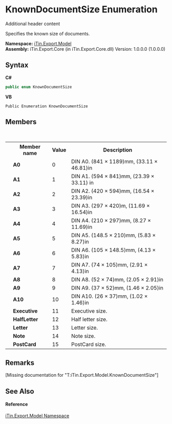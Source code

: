 # KnownDocumentSize Enumeration
Additional header content 

Specifies the known size of documents.

**Namespace:**&nbsp;<a href="N_iTin_Export_Model">iTin.Export.Model</a><br />**Assembly:**&nbsp;iTin.Export.Core (in iTin.Export.Core.dll) Version: 1.0.0.0 (1.0.0.0)

## Syntax

**C#**<br />
``` C#
public enum KnownDocumentSize
```

**VB**<br />
``` VB
Public Enumeration KnownDocumentSize
```


## Members
&nbsp;<table><tr><th></th><th>Member name</th><th>Value</th><th>Description</th></tr><tr><td /><td target="F:iTin.Export.Model.KnownDocumentSize.A0">**A0**</td><td>0</td><td>DIN A0. (841 × 1189)mm, (33.11 × 46.81)in</td></tr><tr><td /><td target="F:iTin.Export.Model.KnownDocumentSize.A1">**A1**</td><td>1</td><td>DIN A1. (594 × 841)mm, (23.39 × 33.11) in</td></tr><tr><td /><td target="F:iTin.Export.Model.KnownDocumentSize.A2">**A2**</td><td>2</td><td>DIN A2. (420 × 594)mm, (16.54 × 23.39)in</td></tr><tr><td /><td target="F:iTin.Export.Model.KnownDocumentSize.A3">**A3**</td><td>3</td><td>DIN A3. (297 × 420)m, (11.69 × 16.54)in</td></tr><tr><td /><td target="F:iTin.Export.Model.KnownDocumentSize.A4">**A4**</td><td>4</td><td>DIN A4. (210 × 297)mm, (8.27 × 11.69)in</td></tr><tr><td /><td target="F:iTin.Export.Model.KnownDocumentSize.A5">**A5**</td><td>5</td><td>DIN A5. (148.5 × 210)mm, (5.83 × 8.27)in</td></tr><tr><td /><td target="F:iTin.Export.Model.KnownDocumentSize.A6">**A6**</td><td>6</td><td>DIN A6. (105 × 148.5)mm, (4.13 × 5.83)in</td></tr><tr><td /><td target="F:iTin.Export.Model.KnownDocumentSize.A7">**A7**</td><td>7</td><td>DIN A7. (74 × 105)mm, (2.91 × 4.13)in</td></tr><tr><td /><td target="F:iTin.Export.Model.KnownDocumentSize.A8">**A8**</td><td>8</td><td>DIN A8. (52 × 74)mm, (2.05 × 2.91)in</td></tr><tr><td /><td target="F:iTin.Export.Model.KnownDocumentSize.A9">**A9**</td><td>9</td><td>DIN A9. (37 × 52)mm, (1.46 × 2.05)in</td></tr><tr><td /><td target="F:iTin.Export.Model.KnownDocumentSize.A10">**A10**</td><td>10</td><td>DIN A10. (26 × 37)mm, (1.02 × 1.46)in</td></tr><tr><td /><td target="F:iTin.Export.Model.KnownDocumentSize.Executive">**Executive**</td><td>11</td><td>Executive size.</td></tr><tr><td /><td target="F:iTin.Export.Model.KnownDocumentSize.HalfLetter">**HalfLetter**</td><td>12</td><td>Half letter size.</td></tr><tr><td /><td target="F:iTin.Export.Model.KnownDocumentSize.Letter">**Letter**</td><td>13</td><td>Letter size.</td></tr><tr><td /><td target="F:iTin.Export.Model.KnownDocumentSize.Note">**Note**</td><td>14</td><td>Note size.</td></tr><tr><td /><td target="F:iTin.Export.Model.KnownDocumentSize.PostCard">**PostCard**</td><td>15</td><td>PostCard size.</td></tr></table>

## Remarks
\[Missing <remarks> documentation for "T:iTin.Export.Model.KnownDocumentSize"\]

## See Also


#### Reference
<a href="N_iTin_Export_Model">iTin.Export.Model Namespace</a><br />